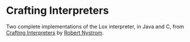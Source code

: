 # Crafting Interpreters

Two complete implementations of the Lox interpreter, in Java and C, from [Crafting Interpreters](https://craftinginterpreters.com/) by [Robert Nystrom](https://twitter.com/intent/user?screen_name=munificentbob).
